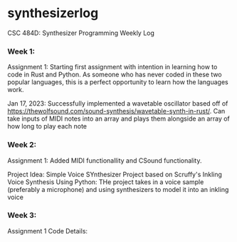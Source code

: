 # synthesizerlog
CSC 484D: Synthesizer Programming Weekly Log

### Week 1:
Assignment 1: Starting first assignment with intention in learning how to code in Rust and Python. As someone who has never coded in these two popular languages,
this is a perfect opportunity to learn how the languages work.

Jan 17, 2023: Successfully implemented a wavetable oscillator based off of https://thewolfsound.com/sound-synthesis/wavetable-synth-in-rust/. Can take inputs of MIDI notes into an array and plays them alongside an array of how long to play each note

### Week 2:

Assignment 1: Added MIDI functionallity and CSound functionality. 

Project Idea: Simple Voice SYnthesizer Project based on Scruffy's Inkling Voice Synthesis
                Using Python: THe project takes in a voice sample (preferably a microphone) and using synthesizers to model it into an inkling voice
                
### Week 3:
Assignment 1 Code Details: